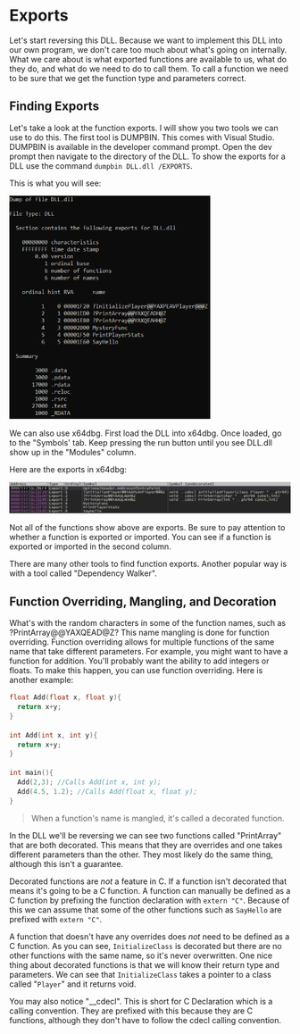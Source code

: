 # Exports
Let's start reversing this DLL. Because we want to implement this DLL into our own program, we don't care too much about what's going on internally. What we care about is what exported functions are available to us, what do they do, and what do we need to do to call them. To call a function we need to be sure that we get the function type and parameters correct.

## Finding Exports
Let's take a look at the function exports. I will show you two tools we can use to do this. The first tool is DUMPBIN. This comes with Visual Studio. DUMPBIN is available in the developer command prompt. Open the dev prompt then navigate to the directory of the DLL. To show the exports for a DLL use the command `dumpbin DLL.dll /EXPORTS`.

This is what you will see:

<p>
  <img height="400" src="[ignore]/Dumpbin.png">
</p>

We can also use x64dbg. First load the DLL into x64dbg. Once loaded, go to the "Symbols' tab. Keep pressing the run button until you see DLL.dll show up in the "Modules" column.

Here are the exports in x64dbg:

<p>
  <img src="[ignore]/x64dbgExports.png">
</p>

Not all of the functions show above are exports. Be sure to pay attention to whether a function is exported or imported. You can see if a function is exported or imported in the second column.

There are many other tools to find function exports. Another popular way is with a tool called "Dependency Walker".


## Function Overriding, Mangling, and Decoration
What's with the random characters in some of the function names, such as ?PrintArray@@YAXQEAD@Z? This name mangling is done for function overriding. Function overriding allows for multiple functions of the same name that take different parameters. For example, you might want to have a function for addition. You'll probably want the ability to add integers or floats. To make this happen, you can use function overriding. Here is another example:

```c++
float Add(float x, float y){
  return x+y;
}

int Add(int x, int y){
  return x+y;
}

int main(){
  Add(2,3); //Calls Add(int x, int y);
  Add(4.5, 1.2); //Calls Add(float x, float y);
}
```

> When a function's name is mangled, it's called a  decorated function.

In the DLL we'll be reversing we can see two functions called "PrintArray" that are both decorated. This means that they are overrides and one takes different parameters than the other. They most likely do the same thing, although this isn't a guarantee. 

Decorated functions are *not* a feature in C. If a function isn't decorated that means it's going to be a C function. A function can manually be defined as a C function by prefixing the function declaration with `extern "C"`. Because of this we can assume that some of the other functions such as `SayHello` are prefixed with `extern "C"`.

A function that doesn't have any overrides does *not* need to be defined as a C function. As you can see, `InitializeClass` is decorated but there are no other functions with the same name, so it's never overwritten. One nice thing about decorated functions is that we will know their return type and parameters. We can see that `InitializeClass` takes a pointer to a class called "`Player`" and it returns void. 

You may also notice "__cdecl". This is short for C Declaration which is a calling convention. They are prefixed with this because they are C functions, although they don't have to follow the cdecl calling convention.

